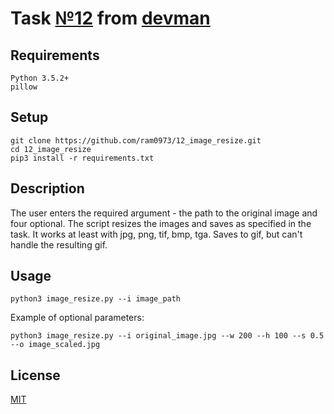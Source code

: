 # Task [№12](https://devman.org/challenges/12/) from [devman](https://devman.org)
## Requirements
```
Python 3.5.2+
pillow
```
## Setup
```    
git clone https://github.com/ram0973/12_image_resize.git
cd 12_image_resize
pip3 install -r requirements.txt
```
## Description
The user enters the required argument - the path to the original image and
four optional. The script resizes the images and saves as
specified in the task. It works at least with jpg, png, tif, bmp, tga.
Saves to gif, but can't handle the resulting gif.
## Usage
``` 
python3 image_resize.py --i image_path 
```
Example of optional parameters:
``` 
python3 image_resize.py --i original_image.jpg --w 200 --h 100 --s 0.5 --o image_scaled.jpg
```
## License
[MIT](http://opensource.org/licenses/MIT)